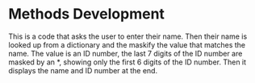 # Methods Development
This is a code that asks the user to enter their name.
Then their name is looked up from a dictionary and the maskify the value that matches the name.
The value is an ID number, the last 7 digits of the ID number are masked by an *, showing only the first 6 digits of the ID number.
Then it displays the name and ID number at the end.
